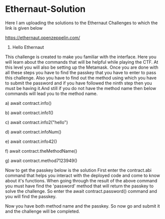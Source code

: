 # Ethernaut-Solution

Here I am uploading the solutions to the Ethernaut Challenges to which the link is given below

https://ethernaut.openzeppelin.com/

1) Hello Ethernaut

This challenge is created to make you familiar with the interface. Here you will learn about the commands that will be helpful while playing the CTF. At this level you will also be setting up the Metamask. Once you are done with all these steps you have to find the passkey that you have to enter to pass this challenge. Also you have to find out the method using which you have to submit the password and if you have followed the ninth step then you must be having it.And still if you do not have the method name then below commands will lead you to the method name.

a) await contract.info()

b) await contract.info1()

c) await contract.info2("hello")

d) await contract.infoNum()

e) await contract.info42()

f) await contract.theMethodName()

g) await contract.method7123949()

Now to get the passkey below is the solution
First enter the contract.abi command that helps you interact with the deployed code and come to know about it's functions. When going through the result of the above command you must have find the 'password' method that will return the passkey to solve the challenge. So enter the await contract.password() command and you will find the passkey.

Now you have both method name and the passkey. So now go and submit it and the challenge will be completed.

